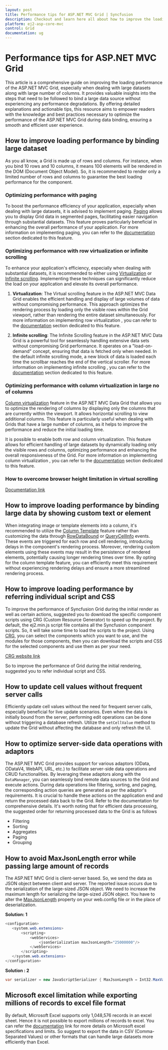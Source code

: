 ```yaml
---
layout: post
title: Performance tips for ASP.NET MVC Grid | Syncfusion
description: Checkout and learn here all about how to improve the loading performance of ASP.NET MVC Grid even binding large data set.
platform: ej2-asp-core-mvc
control: Grid
documentation: ug
---
```


# Performance tips for ASP.NET MVC Grid

This article is a comprehensive guide on improving the loading performance of the ASP.NET MVC Grid, especially when dealing with large datasets along with large number of columns. It provides valuable insights into the steps that need to be followed to bind a large data source without experiencing any performance degradations. By offering detailed explanations and actionable tips, this resource aims to empower readers with the knowledge and best practices necessary to optimize the performance of the ASP.NET MVC Grid during data binding, ensuring a smooth and efficient user experience.

## How to improve loading performance by binding large dataset

As you all know, a Grid is made up of rows and columns. For instance, when you bind 10 rows and 10 columns, it means 100 elements will be rendered in the DOM (Document Object Model). So, it is recommended to render only a limited number of rows and columns to guarantee the best loading performance for the component.

### Optimizing performance with paging 

To boost the performance efficiency of your application, especially when dealing with large datasets, it is advised to implement paging. [Paging](https://ej2.syncfusion.com/aspnetmvc/documentation/grid/paging) allows you to display Grid data in segmented pages, facilitating easier navigation through substantial datasets. This feature proves particularly beneficial in enhancing the overall performance of your application. For more information on implementing paging, you can refer to the [documentation](https://ej2.syncfusion.com/aspnetmvc/documentation/grid/paging) section dedicated to this feature.

### Optimizing performance with row virtualization or infinite scrolling 

To enhance your application's efficiency, especially when dealing with substantial datasets, it is recommended to either using [Virtualization](https://ej2.syncfusion.com/aspnetmvc/documentation/grid/scrolling/virtual-scrolling) or [Infinite scrolling](https://ej2.syncfusion.com/aspnetmvc/documentation/grid/scrolling/infinite-scrolling). Implementing these techniques can significantly reduce the load on your application and elevate its overall performance.

1.  **Virtualization**: The Virtual scrolling feature in the ASP.NET MVC Data Grid enables the efficient handling and display of large volumes of data without compromising performance. This approach optimizes the rendering process by loading only the visible rows within the Grid viewport, rather than rendering the entire dataset simultaneously. For more information on implementing row virtualization , you can refer to the [documentation](https://ej2.syncfusion.com/aspnetmvc/documentation/grid/scrolling/virtual-scrolling) section dedicated to this feature.

2.  **Infinite scrolling**: The Infinite Scrolling feature in the ASP.NET MVC Data Grid is a powerful tool for seamlessly handling extensive data sets without compromising Grid performance. It operates on a "load-on-demand" concept, ensuring that data is fetched only when needed. In the default infinite scrolling mode, a new block of data is loaded each time the scrollbar reaches the end of the vertical scroller. For more information on implementing infinite scrolling , you can refer to the [documentation](https://ej2.syncfusion.com/aspnetmvc/documentation/grid/scrolling/infinite-scrolling) section dedicated to this feature.

### Optimizing performance with column virtualization in large no of columns

[Column virtualization](https://ej2.syncfusion.com/aspnetmvc/documentation/grid/scrolling/virtual-scrolling#column-virtualization) feature in the ASP.NET MVC Data Grid that allows you to optimize the rendering of columns by displaying only the columns that are currently within the viewport. It allows horizontal scrolling to view additional columns. This feature is particularly useful when dealing with Grids that have a large number of columns, as it helps to improve the performance and reduce the initial loading time.

It is possible to enable both row and column virtualization. This feature allows for efficient handling of large datasets by dynamically loading only the visible rows and columns, optimizing performance and enhancing the overall responsiveness of the Grid. For more information on implementing column virtualization , you can refer to the [documentation](https://ej2.syncfusion.com/aspnetmvc/documentation/grid/scrolling/virtual-scrolling#column-virtualization) section dedicated to this feature.

### How to overcome browser height limitation in virtual scrolling

[Documentation link](https://ej2.syncfusion.com/aspnetmvc/documentation/grid/scrolling/virtual-scrolling#browser-height-limitation-in-virtual-scrolling-and-solution)

## How to improve loading performance by binding large data by showing custom text or element

When integrating image or template elements into a column, it's recommended to utilize the [Column Template](https://ej2.syncfusion.com/aspnetmvc/documentation/grid/columns/column-template) feature rather than customizing the data through [RowDataBound](https://help.syncfusion.com/cr/aspnetmvc-js2/Syncfusion.EJ2.Grids.Grid.html#Syncfusion_EJ2_Grids_Grid_RowDataBound) or [QueryCellInfo](https://help.syncfusion.com/cr/aspnetmvc-js2/Syncfusion.EJ2.Grids.Grid.html#Syncfusion_EJ2_Grids_Grid_QueryCellInfo) events. These events are triggered for each row and cell rendering, introducing delays in the component's rendering process. Moreover, rendering custom elements using these events may result in the persistence of rendered elements, potentially causing longer rendering times over time. By opting for the column template feature, you can efficiently meet this requirement without experiencing rendering delays and ensure a more streamlined rendering process.

## How to improve loading performance by referring individual script and CSS

To improve the performance of Syncfusion Grid during the initial render as well as certain actions, suggested you to download the specific component scripts using CRG (Custom Resource Generator) to speed up the project. By default, the ej2.min.js script file contains all the Syncfusion component scripts. So, it will take some time to load the scripts to the project. Using [CRG](https://ej2.syncfusion.com/aspnetmvc/documentation/common/custom-resource-generator), you can select the components which you want to use, and the modules for those components, then you can download the scripts and CSS for the selected components and use them as per your need.

[CRG website link](https://crg.syncfusion.com/) 

So to improve the performance of Grid during the initial rendering, suggested you to refer individual script and CSS.

## How to update cell values without frequent server calls 

Efficiently update cell values without the need for frequent server calls, especially beneficial for live update scenarios. Even when the data is initially bound from the server, performing edit operations can be done without triggering a database refresh. Utilize the `setCellValue` method to update the Grid without affecting the database and only refresh the UI.

## How to optimize server-side data operations with adaptors

The ASP.NET MVC Grid provides support for various adaptors (OData, ODataV4, WebAPI, URL, etc.) to facilitate server-side data operations and CRUD functionalities. By leveraging these adaptors along with the `DataManager`, you can seamlessly bind remote data sources to the Grid and execute actions. During data operations like filtering, sorting, and paging, the corresponding action queries are generated as per the adaptor's requirements. It is crucial to handle these actions on the application end and return the processed data back to the Grid. Refer to the documentation for comprehensive details. It's worth noting that for efficient data processing, the suggested order for returning processed data to the Grid is as follows

* Filtering
* Sorting
* Aggregates
* Paging
* Grouping

## How to avoid MaxJsonLength error while passing large amount of records

The ASP.NET MVC Grid is client-server based. So, we send the data as JSON object between client and server. The reported issue occurs due to the serialization of the large-sized JSON object. We need to increase the maximum length for serializing the large-sized JSON object. You have to alter the [MaxJsonLength](https://social.msdn.microsoft.com/Forums/en-US/ab1a5864-46e2-4c57-9511-dc3f60cc314a/how-to-increase-maxjsonlength-for-json-post-in-mvc3?forum=aspmv) property on your web.config file or in the place of deserialization.

**Solution: 1**

```csharp
<configuration> 
   <system.web.extensions>
       <scripting>
           <webServices>
               <jsonSerialization maxJsonLength="25000000"/>
           </webServices>
       </scripting>
   </system.web.extensions>
</configuration> 
```

**Solution : 2**
```csharp
var serializer = new JavaScriptSerializer { MaxJsonLength = Int32.MaxValue };
```

## Microsoft excel limitation while exporting millions of records to excel file format

By default, Microsoft Excel supports only 1,048,576 records in an excel sheet. Hence it is not possible to export millions of records to excel. You can refer the [documentation](https://support.microsoft.com/en-gb/office/excel-specifications-and-limits-1672b34d-7043-467e-8e27-269d656771c3) link for more details on Microsoft excel specifications and limits. So suggest to export the data in CSV (Comma-Separated Values) or other formats that can handle large datasets more efficiently than Excel.
